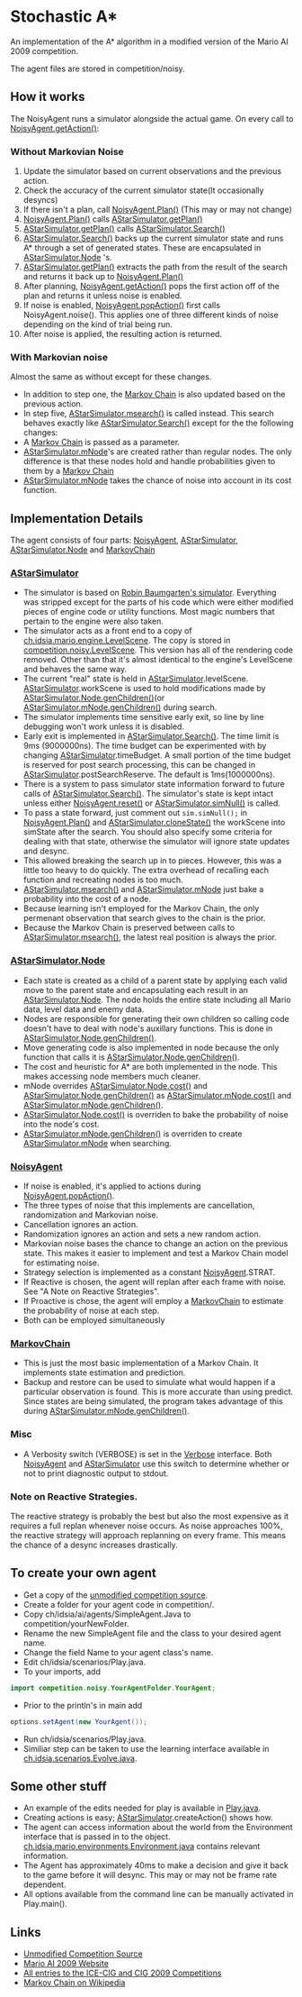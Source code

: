 # Stochastic A*
An implementation of the A* algorithm in a modified version of the Mario AI 2009 competition.

The agent files are stored in competition/noisy.

## How it works
The NoisyAgent runs a simulator alongside the actual game.
On every call to [NoisyAgent.getAction()](../master/competition/noisy/NoisyAgent.java#L67-L100):

### Without Markovian Noise
1. Update the simulator based on current observations and the previous action.
2. Check the accuracy of the current simulator state(It occasionally desyncs)
3. If there isn't a plan, call [NoisyAgent.Plan()](../master/competition/noisy/NoisyAgent.java#L103-L107) (This may or may not change)
4. [NoisyAgent.Plan()](../master/competition/noisy/NoisyAgent.java#L103-L107) calls [AStarSimulator.getPlan()](../master/competition/noisy/AStarSimulator.java#L47-L63)
5. [AStarSimulator.getPlan()](../master/competition/noisy/AStarSimulator.java#L47-L63) calls [AStarSimulator.Search()](../master/competition/noisy/AStarSimulator.java#L65-L117)
6. [AStarSimulator.Search()](../master/competition/noisy/AStarSimulator.java#L65-L117) backs up the current simulator state and runs A* through a set of generated states. These are encapsulated in [AStarSimulator.Node](../master/competition/noisy/AStarSimulator.java#L276-L414) 's.
7. [AStarSimulator.getPlan()](../master/competition/noisy/AStarSimulator.java#L47-L63) extracts the path from the result of the search and returns it back up to [NoisyAgent.Plan()](../master/competition/noisy/NoisyAgent.java#L103-L107)
8. After planning, [NoisyAgent.getAction()](../master/competition/noisy/NoisyAgent.java#L67-L100) pops the first action off of the plan and returns it unless noise is enabled.
9. If noise is enabled, [NoisyAgent.popAction()](../master/competition/noisy/NoisyAgent.java#L109-L120) first calls NoisyAgent.noise(). This applies one of three different kinds of noise depending on the kind of trial being run.
10. After noise is applied, the resulting action is returned.

### With Markovian noise
Almost the same as  without except for these changes.

* In addition to step one, the [Markov Chain](../master/competition/noisy/MarkovChain.java) is also updated based on the previous action.
* In step five, [AStarSimulator.msearch()](../master/competition/noisy/AStarSimulator.java#L119-L172) is called instead. This search behaves exactly like [AStarSimulator.Search()](../master/competition/noisy/AStarSimulator.java#L65-L117) except for the the following changes:
 * A [Markov Chain](../master/competition/noisy/MarkovChain.java) is passed as a parameter.
 * [AStarSimulator.mNode](../master/competition/noisy/AStarSimulator.java#L416-L454)'s are created rather than regular nodes. The only difference is that these nodes hold and handle probabilities given to them by a [Markov Chain](../master/competition/noisy/MarkovChain.java)
 * [AStarSimulator.mNode](../master/competition/noisy/AStarSimulator.java#L416-L454) takes the chance of noise into account in its cost function.

## Implementation Details
The agent consists of four parts: [NoisyAgent](../master/competition/noisy/NoisyAgent.java), [AStarSimulator](../master/competition/noisy/AStarSimulator.java), [AStarSimulator.Node](../master/competition/noisy/AStarSimulator.java#L276-L414) and [MarkovChain](../master/competition/noisy/MarkovChain.java)

### [AStarSimulator](../master/competition/noisy/AStarSimulator.java)
* The simulator is based on [Robin Baumgarten's simulator](https://github.com/RobinB/mario-astar-robinbaumgarten). Everything was stripped except for the parts of his code which were either modified pieces of engine code or utility functions. Most magic numbers that pertain to the engine were also taken.
* The simulator acts as a front end to a copy of [ch.idsia.mario.engine.LevelScene](../master/ch/idsia/mario/engine/LevelScene.java). The copy is stored in [competition.noisy.LevelScene](../master/competition/noisy/LevelScene.java). This version has all of the rendering code removed. Other than that it's almost identical to the engine's LevelScene and behaves the same way.
* The current "real" state is held in [AStarSimulator](../master/competition/noisy/AStarSimulator.java).levelScene. [AStarSimulator](../master/competition/noisy/AStarSimulator.java).workScene is used to hold modifications made by [AStarSimulator.Node.genChildren()](../master/competition/noisy/AStarSimulator.java#L302-L315)(or [AStarSimulator.mNode.genChildren()](../master/competition/noisy/AStarSimulator.java#L436-L454) during search. 
* The simulator implements time sensitive early exit, so line by line debugging won't work unless it is disabled.
* Early exit is implemented in [AStarSimulator.Search()](../master/competition/noisy/AStarSimulator.java#L89). The time limit is 9ms (9000000ns). The time budget can be experimented with by changing [AStarSimulator](../master/competition/noisy/AStarSimulator.java).timeBudget. A small portion of the time budget is reserved for post search processing, this can be changed in [AStarSimulator](../master/competition/noisy/AStarSimulator.java).postSearchReserve. The default is 1ms(1000000ns). 
* There is a system to pass simulator state information forward to future calls of [AStarSimulator.Search()](../master/competition/noisy/AStarSimulator.java#L65-L117). The simulator's state is kept intact unless either [NoisyAgent.reset()](../master/competition/noisy/NoisyAgent.java#L51-L58) or [AStarSimulator.simNull()](../master/competition/noisy/AStarSimulator.java#L216-L218) is called.
* To pass a state forward, just comment out ``sim.simNull();`` in [NoisyAgent.Plan()](../master/competition/noisy/NoisyAgent.java#L103-L107) and [AStarSimulator.cloneState()](../master/competition/noisy/AStarSimulator.java#L227-L240) the workScene into simState after the search. You should also specify some criteria for dealing with that state, otherwise the simulator will ignore state updates and desync.
* This allowed breaking the search up in to pieces. However, this was a little too heavy to do quickly. The extra overhead of recalling each function and recreating nodes is too much.
* [AStarSimulator.msearch()](../master/competition/noisy/AStarSimulator.java#L119-L172) and  [AStarSimulator.mNode](../master/competition/noisy/AStarSimulator.java#L416-L454) just bake a probability into the cost of a node.
* Because learning isn't employed for the Markov Chain, the only permenant observation that search gives to the chain is the prior. 
* Because the Markov Chain is preserved between calls to  [AStarSimulator.msearch()](../master/competition/noisy/AStarSimulator.java#L119-L172),
the latest real position is always the prior.

### [AStarSimulator.Node](../master/competition/noisy/AStarSimulator.java#L276-L414)
* Each state is created as a child of a parent state by applying each valid move to the parent state and encapsulating each result in an [AStarSimulator.Node](../master/competition/noisy/AStarSimulator.java#L276-L414). The node holds the entire state including all Mario data, level data and enemy data.
* Nodes are responsible for generating their own children so calling code doesn't have to deal with node's auxillary functions. This is done in [AStarSimulator.Node.genChildren()](../master/competition/noisy/AStarSimulator.java#L302-L315).
* Move generating code is also implemented in node because the only function that calls it is [AStarSimulator.Node.genChildren()](../master/competition/noisy/AStarSimulator.java#L302-L315).
* The cost and heuristic for A* are both implemented in the node. This makes accessing node members much cleaner.
* mNode overrides [AStarSimulator.Node.cost()](../master/competition/noisy/AStarSimulator.java#L333-L345) and [AStarSimulator.Node.genChildren()](../master/competition/noisy/AStarSimulator.java#L302-L315) as [AStarSimulator.mNode.cost()](../master/competition/noisy/AStarSimulator.java#L429-L434) and [AStarSimulator.mNode.genChildren()](../master/competition/noisy/AStarSimulator.java#L436-L452).
 * [AStarSimulator.Node.cost()](../master/competition/noisy/AStarSimulator.java#L333-L345) is overriden to bake the probability of noise into the node's cost.
 *  [AStarSimulator.mNode.genChildren()](../master/competition/noisy/AStarSimulator.java#L436-L454) is overriden to create  [AStarSimulator.mNode](../master/competition/noisy/AStarSimulator.java#L416-L454) when searching.

### [NoisyAgent](../master/competition/noisy/NoisyAgent.java)
* If noise is enabled, it's applied to actions during [NoisyAgent.popAction()](../master/competition/noisy/NoisyAgent.java#L109-L120). 
* The three types of noise that this implements are cancellation, randomization and Markovian noise.
* Cancellation ignores an action.
* Randomization ignores an action and sets a new random action.
* Markovian noise bases the chance to change an action on the previous state. This makes it easier to implement and test a Markov Chain model for estimating noise.
* Strategy selection is implemented as a constant [NoisyAgent](../master/competition/noisy/NoisyAgent.java).STRAT.
 * If Reactive is chosen, the agent will replan after each frame with noise. See "A Note on Reactive Strategies".
 * If Proactive is chose, the agent will employ a [MarkovChain](../master/competition/noisy/MarkovChain.java) to estimate the probability of noise at each step.
 * Both can be employed simultaneously

### [MarkovChain](../master/competition/noisy/MarkovChain.java)
* This is just the most basic implementation of a Markov Chain. It implements state estimation and prediction.
* Backup and restore can be used to simulate what would happen if a particular observation is found. This is more accurate than using predict. Since states are being simulated, the program takes advantage of this during [AStarSimulator.mNode.genChildren()](../master/competition/noisy/AStarSimulator.java#L436-L452).

### Misc
* A Verbosity switch (VERBOSE) is set in the [Verbose](../master/competition/noisy/Verbose.java) interface. Both [NoisyAgent](../master/competition/noisy/NoisyAgent.java) and [AStarSimulator](../master/competition/noisy/AStarSimulator.java) use this switch to determine whether or not to print diagnostic output to stdout.

###  Note on Reactive Strategies.
The reactive strategy is probably the best but also the most expensive as it requires a full replan whenever noise occurs. As noise approaches 100%, the reactive strategy will approach replanning on every frame. This means the chance of a desync increases drastically.

## To create your own agent
* Get a copy of the [unmodified competition source](http://julian.togelius.com/mariocompetition2009/marioai.zip).
* Create a folder for your agent code in competition/.
* Copy ch/idsia/ai/agents/SimpleAgent.Java to competition/yourNewFolder.
* Rename the new SimpleAgent file and the class to your desired agent name.
* Change the field Name to your agent class's name.
* Edit ch/idsia/scenarios/Play.java.
* To your imports, add
``` java
import competition.noisy.YourAgentFolder.YourAgent;
```
* Prior to the println's in main add
``` java
options.setAgent(new YourAgent());
```
* Run ch/idsia/scenarios/Play.java.
* Similiar step can be taken to use the learning interface available in [ch.idsia.scenarios.Evolve.java](../master/ch/idsia/scenarios/Evolve/java).

## Some other stuff
* An example of the edits needed for play is available in [Play.java](../master/ch/idsia/scenarios/Play.java).
* Creating actions is easy; [AStarSimulator](../master/competition/noisy/AStarSimulator.java).createAction() shows how.
* The agent can access information about the world from the Environment interface that is passed in to the object. [ch.idsia.mario.environments.Environment.java](../master/ch/idsia/mario/environments/Environment.java) contains relevant information.
* The Agent has approximately 40ms to make a decision and give it back to the game before it will desync. This may or may not be frame rate dependent.
* All options available from the command line can be manually activated in Play.main().


## Links
* [Unmodified Competition Source](http://julian.togelius.com/mariocompetition2009/marioai.zip)
* [Mario AI 2009 Website](http://julian.togelius.com/mariocompetition2009/)
* [All entries to the ICE-CIG and CIG 2009 Competitions](http://julian.togelius.com/mariocompetition2009/marioaiwithentrants.zip)
* [Markov Chain on Wikipedia](https://en.wikipedia.org/wiki/Markov_chain)
